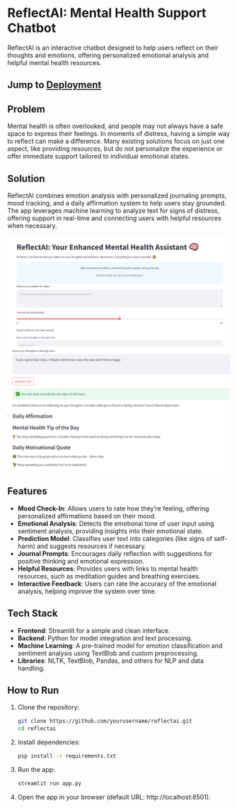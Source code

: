 # ReflectAI: Mental Health Support Chatbot

ReflectAI is an interactive chatbot designed to help users reflect on their thoughts and emotions, offering personalized emotional analysis and helpful mental health resources.

## Jump to [Deployment](/mental-health-chatbot/README.md#how-to-run)

## Problem

Mental health is often overlooked, and people may not always have a safe space to express their feelings. In moments of distress, having a simple way to reflect can make a difference. Many existing solutions focus on just one aspect, like providing resources, but do not personalize the experience or offer immediate support tailored to individual emotional states.

## Solution

ReflectAI combines emotion analysis with personalized journaling prompts, mood tracking, and a daily affirmation system to help users stay grounded. The app leverages machine learning to analyze text for signs of distress, offering support in real-time and connecting users with helpful resources when necessary.

![alt text](./scrnshots/image.png)
![alt text](./scrnshots/image2.png)
## Features

- **Mood Check-In**: Allows users to rate how they’re feeling, offering personalized affirmations based on their mood.
- **Emotional Analysis**: Detects the emotional tone of user input using sentiment analysis, providing insights into their emotional state.
- **Prediction Model**: Classifies user text into categories (like signs of self-harm) and suggests resources if necessary.
- **Journal Prompts**: Encourages daily reflection with suggestions for positive thinking and emotional expression.
- **Helpful Resources**: Provides users with links to mental health resources, such as meditation guides and breathing exercises.
- **Interactive Feedback**: Users can rate the accuracy of the emotional analysis, helping improve the system over time.

## Tech Stack

- **Frontend**: Streamlit for a simple and clean interface.
- **Backend**: Python for model integration and text processing.
- **Machine Learning**: A pre-trained model for emotion classification and sentiment analysis using TextBlob and custom preprocessing.
- **Libraries**: NLTK, TextBlob, Pandas, and others for NLP and data handling.

## How to Run

1. Clone the repository:
   ```bash
   git clone https://github.com/yourusername/reflectai.git
   cd reflectai
   ```

2. Install dependencies:
   ```bash
   pip install -r requirements.txt
   ```

3. Run the app:
   ```bash
   streamlit run app.py
   ```

4. Open the app in your browser (default URL: http://localhost:8501).

